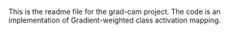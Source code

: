 This  is the readme file for the grad-cam project. 
The code is an implementation of Gradient-weighted class activation mapping.
